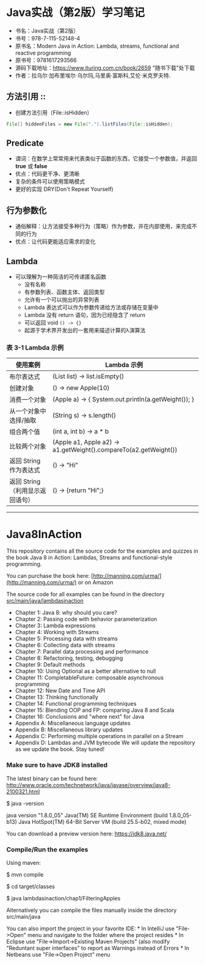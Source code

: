 # Java实战（第2版）学习笔记
- 书名：Java实战（第2版）
- 书号：978-7-115-52148-4
- 原书名：Modern Java in Action: Lambda, streams, functional and reactive programming
- 原书号：9781617293566
- 源码下载地址：https://www.ituring.com.cn/book/2659 "随书下载"处下载
- 作者：拉乌尔·加布里埃尔·乌尔玛,马里奥·富斯科,艾伦·米克罗夫特. 

## 方法引用 ::

- 创建方法引用（File::isHidden）
```java
File[] hiddenFiles = new File(".").listFiles(File::isHidden);
```

## Predicate
- 谓词：在数学上常常用来代表类似于函数的东西，它接受一个参数值，并返回 **true** 或 **false**
- 优点：代码更干净、更清晰
- 复杂的条件可以使用策略模式
- 更好的实现 DRY(Don't Repeat Yourself)

## 行为参数化
- 通俗解释：让方法接受多种行为（策略）作为参数，并在内部使用，来完成不同的行为
- 优点：让代码更能适应需求的变化

## Lambda
- 可以理解为一种简洁的可传递匿名函数
    - 没有名称
    - 有参数列表、函数主体、返回类型
    - 允许有一个可以抛出的异常列表
    - Lambda 表达式可以作为参数传递给方法或存储在变量中
    - Lambda 没有 return 语句，因为已经隐含了 return
    - 可以返回 void ``` () -> {} ```
    - 起源于学术界开发出的一套用来描述计算的λ演算法
              
### 表 3-1 Lambda 示例

| 使用案例 | Lambda 示例 |
| --- | --- |
| 布尔表达式 | (List<String> list) -> list.isEmpty()|
| 创建对象 | () -> new Apple(10) |
| 消费一个对象 | (Apple a) -> { System.out.println(a.getWeight()); } |
| 从一个对象中选择/抽取 | (String s) -> s.length() |
| 组合两个值 | (int a, int b) -> a * b |
| 比较两个对象 | (Apple a1, Apple a2) -> a1.getWeight().compareTo(a2.getWeight()) |
| 返回 String 作为表达式 | () -> "Hi" |
| 返回 String（利用显示返回语句） | () -> {return "Hi";} |
                         

---
Java8InAction
===============

This repository contains all the source code for the examples and quizzes in the book Java 8 in Action: Lambdas, Streams and functional-style programming.

You can purchase the book here: [http://manning.com/urma/](http://manning.com/urma/) or on Amazon

The source code for all examples can be found in the directory [src/main/java/lambdasinaction](https://github.com/java8/Java8InAction/tree/master/src/main/java/lambdasinaction)

* Chapter 1: Java 8: why should you care?
* Chapter 2: Passing code with behavior parameterization
* Chapter 3: Lambda expressions
* Chapter 4: Working with Streams
* Chapter 5: Processing data with streams
* Chapter 6: Collecting data with streams
* Chapter 7: Parallel data processing and performance
* Chapter 8: Refactoring, testing, debugging
* Chapter 9: Default methods
* Chapter 10: Using Optional as a better alternative to null
* Chapter 11: CompletableFuture: composable asynchronous programming
* Chapter 12: New Date and Time API
* Chapter 13: Thinking functionally
* Chapter 14: Functional programming techniques
* Chapter 15: Blending OOP and FP: comparing Java 8 and Scala
* Chapter 16: Conclusions and "where next" for Java
* Appendix A: Miscellaneous language updates
* Appendix B: Miscellaneous library updates
* Appendix C: Performing multiple operations in parallel on a Stream
* Appendix D: Lambdas and JVM bytecode
We will update the repository as we update the book. Stay tuned!

### Make sure to have JDK8 installed
The latest binary can be found here: http://www.oracle.com/technetwork/java/javase/overview/java8-2100321.html

$ java -version

java version "1.8.0_05"
Java(TM) SE Runtime Environment (build 1.8.0_05-b13)
Java HotSpot(TM) 64-Bit Server VM (build 25.5-b02, mixed mode)


You can download a preview version here: https://jdk8.java.net/

### Compile/Run the examples
Using maven:

$ mvn compile

$ cd target/classes

$ java lambdasinaction/chap1/FilteringApples


Alternatively you can compile the files manually inside the directory src/main/java

You can also import the project in your favorite IDE:
    * In IntelliJ use "File->Open" menu and navigate to the folder where the project resides
    * In Eclipse use "File->Import->Existing Maven Projects" (also modify "Reduntant super interfaces" to report as Warnings instead of Errors
    * In Netbeans use "File->Open Project" menu
    

